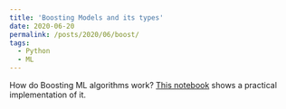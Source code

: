```yaml
---
title: 'Boosting Models and its types'
date: 2020-06-20
permalink: /posts/2020/06/boost/
tags:
  - Python
  - ML
---
```


How do Boosting ML algorithms work? 
[This notebook](https://www.kaggle.com/akashram/introduction-to-boosting-models) shows a practical implementation of it.
